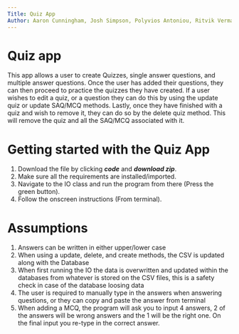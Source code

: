```yaml
---
Title: Quiz App
Author: Aaron Cunningham, Josh Simpson, Polyvios Antoniou, Ritvik Verma, Luke Williamson
---
```



Quiz app
===================
This app allows a user to create Quizzes, single answer questions, and multiple answer questions. Once the user has added their questions, they can then proceed to practice the 
quizzes they have created. If a user wishes to edit a quiz, or a question they can do this by using the update quiz or update SAQ/MCQ methods. Lastly, once they have finished 
with a quiz and wish to remove it, they can do so by the delete quiz method. This will remove the quiz and all the SAQ/MCQ associated with it.


Getting started with the Quiz App
====================================
1) Download the file by clicking ***code*** and ***download zip***.
2) Make sure all the requirements are installed/imported.
3) Navigate to the IO class and run the program from there (Press the green button).
4) Follow the onscreen instructions (From terminal).



Assumptions
===========
1) Answers can be written in either upper/lower case
2) When using a update, delete, and create methods, the CSV is updated along with the Database
3) When first running the IO the data is overwritten and updated within the databases from whatever is stored on the CSV files, this is a safety check in case of the database loosing data
4) The user is required to manually type in the answers when answering questions, or they can copy and paste the answer from terminal
5) When adding a MCQ, the program will ask you to input 4 answers, 2 of the answers will be wrong answers and the 1 will be the right one. On the final input you re-type in the correct answer.